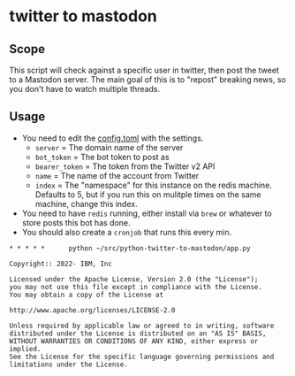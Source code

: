 # twitter to mastodon

## Scope
This script will check against a specific user in twitter, then post the tweet to a Mastodon server. The main goal of this is to "repost" breaking news, so you don't have to watch multiple threads.

## Usage

- You need to edit the [config.toml](./config.toml) with the settings.
  - `server` = The domain name of the server
  - `bot_token` = The bot token to post as
  - `bearer_token` = The token from the Twitter v2 API
  - `name` = The name of the account from Twitter
  - `index` = The "namespace" for this instance on the redis machine. Defaults to 5, but if you run this on mulitple times on the same machine, change this index.
- You need to have `redis` running, either install via `brew` or whatever to store posts this bot has done.
- You should also create a `cronjob` that runs this every min.
```cron
* * * * *      python ~/src/python-twitter-to-mastodon/app.py 
```


```text
Copyright:: 2022- IBM, Inc

Licensed under the Apache License, Version 2.0 (the "License");
you may not use this file except in compliance with the License.
You may obtain a copy of the License at

http://www.apache.org/licenses/LICENSE-2.0

Unless required by applicable law or agreed to in writing, software
distributed under the License is distributed on an "AS IS" BASIS,
WITHOUT WARRANTIES OR CONDITIONS OF ANY KIND, either express or implied.
See the License for the specific language governing permissions and
limitations under the License.
```